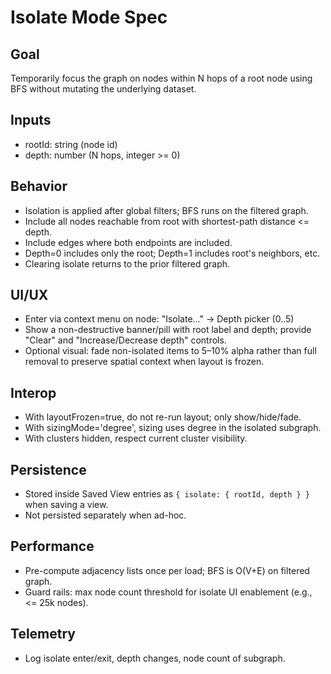 # Isolate Mode Spec

## Goal
Temporarily focus the graph on nodes within N hops of a root node using BFS without mutating the underlying dataset.

## Inputs
- rootId: string (node id)
- depth: number (N hops, integer >= 0)

## Behavior
- Isolation is applied after global filters; BFS runs on the filtered graph.
- Include all nodes reachable from root with shortest-path distance <= depth.
- Include edges where both endpoints are included.
- Depth=0 includes only the root; Depth=1 includes root's neighbors, etc.
- Clearing isolate returns to the prior filtered graph.

## UI/UX
- Enter via context menu on node: "Isolate…" → Depth picker (0..5)
- Show a non-destructive banner/pill with root label and depth; provide "Clear" and "Increase/Decrease depth" controls.
- Optional visual: fade non-isolated items to 5–10% alpha rather than full removal to preserve spatial context when layout is frozen.

## Interop
- With layoutFrozen=true, do not re-run layout; only show/hide/fade.
- With sizingMode='degree', sizing uses degree in the isolated subgraph.
- With clusters hidden, respect current cluster visibility.

## Persistence
- Stored inside Saved View entries as `{ isolate: { rootId, depth } }` when saving a view.
- Not persisted separately when ad-hoc.

## Performance
- Pre-compute adjacency lists once per load; BFS is O(V+E) on filtered graph.
- Guard rails: max node count threshold for isolate UI enablement (e.g., <= 25k nodes).

## Telemetry
- Log isolate enter/exit, depth changes, node count of subgraph.
